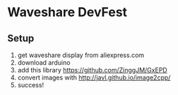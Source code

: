 # Waveshare DevFest

## Setup
1. get waveshare display from aliexpress.com
1. download arduino
1. add this library https://github.com/ZinggJM/GxEPD
1. convert images with http://javl.github.io/image2cpp/
1. success!


